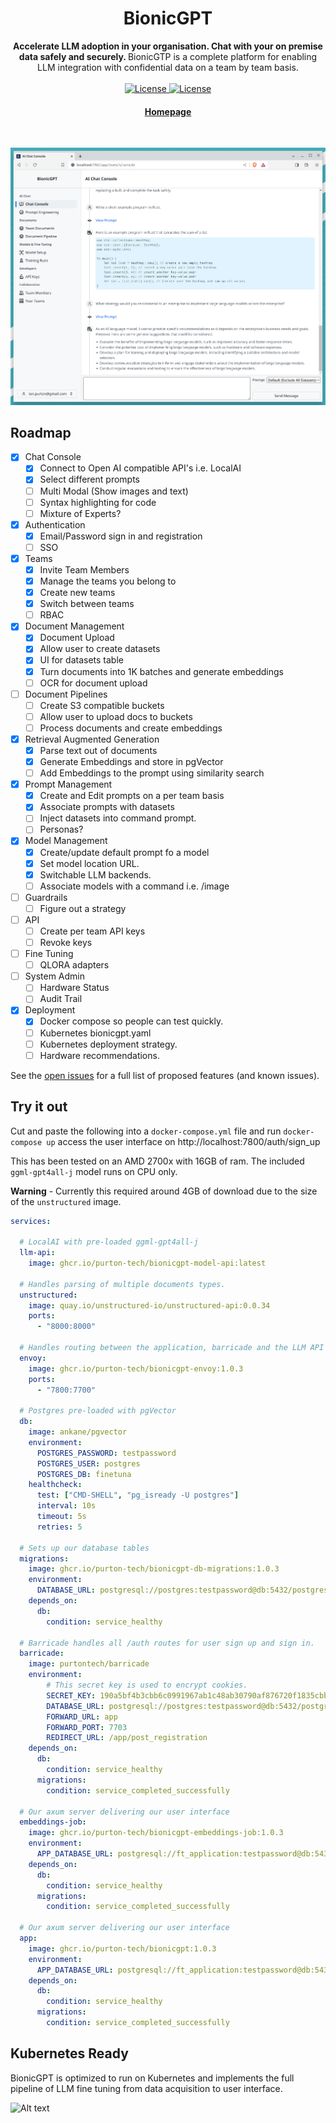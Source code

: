 <h1 align="center">BionicGPT</h1>
<div align="center">
 <strong>
   Accelerate LLM adoption in your organisation. Chat with your on premise data safely and securely.
 </strong>
 BionicGTP is a complete platform for enabling LLM integration with confidential data on a team by team basis.
</div>

<br />

<div align="center">
  <!-- License -->
  <a href="https://github.com/purton-tech/cloak#License">
    <img src="https://img.shields.io/badge/License-MIT-yellow.svg" alt="License">
  </a>
  <a href="https://hub.docker.com/repository/docker/purtontech/cloak-server">
    <img src="https://img.shields.io/badge/License-Apache-yellow.svg" alt="License">
  </a>
</div>

<div align="center">
  <h4>
    <a href="https://bionicai.tech">
      Homepage
    </a>
  </h4>
</div>

<br />

![Alt text](website/static/github-readme.png "BionicGPT Screenshot")

<!-- ROADMAP -->
## Roadmap

- [x] Chat Console
    - [x] Connect to Open AI compatible API's i.e. LocalAI
    - [x] Select different prompts
    - [ ] Multi Modal (Show images and text)
    - [ ] Syntax highlighting for code
    - [ ] Mixture of Experts?
- [x] Authentication
    - [x] Email/Password sign in and registration
    - [ ] SSO
- [x] Teams
    - [x] Invite Team Members
    - [x] Manage the teams you belong to
    - [x] Create new teams
    - [x] Switch between teams
    - [ ] RBAC
- [x] Document Management
    - [x] Document Upload
    - [x] Allow user to create datasets
    - [x] UI for datasets table 
    - [x] Turn documents into 1K batches and generate embeddings
    - [ ] OCR for document upload
- [ ] Document Pipelines
    - [ ] Create S3 compatible buckets
    - [ ] Allow user to upload docs to buckets
    - [ ] Process documents and create embeddings
- [x] Retrieval Augmented Generation
    - [x] Parse text out of documents
    - [x] Generate Embeddings and store in pgVector
    - [ ] Add Embeddings to the prompt using similarity search
- [x] Prompt Management 
    - [x] Create and Edit prompts on a per team basis
    - [x] Associate prompts with datasets
    - [ ] Inject datasets into command prompt.
    - [ ] Personas?
- [x] Model Management 
    - [x] Create/update default prompt fo a model
    - [x] Set model location URL.
    - [x] Switchable LLM backends.
    - [ ] Associate models with a command i.e. /image
- [ ] Guardrails
    - [ ] Figure out a strategy
- [ ] API
    - [ ] Create per team API keys
    - [ ] Revoke keys
- [ ] Fine Tuning
    - [ ] QLORA adapters
- [ ] System Admin
    - [ ] Hardware Status
    - [ ] Audit Trail
- [x] Deployment
    - [x] Docker compose so people can test quickly.
    - [ ] Kubernetes bionicgpt.yaml
    - [ ] Kubernetes deployment strategy.
    - [ ] Hardware recommendations.

See the [open issues](https://github.com/purton-tech/bionicgpt/issues) for a full list of proposed features (and known issues).

<!-- Try it out -->
## Try it out

Cut and paste the following into a `docker-compose.yml` file and run `docker-compose up` access the user interface on http://localhost:7800/auth/sign_up

This has been tested on an AMD 2700x with 16GB of ram. The included `ggml-gpt4all-j` model runs on CPU only.

**Warning** - Currently this required around 4GB of download due to the size of the `unstructured` image. 

```yml
services:

  # LocalAI with pre-loaded ggml-gpt4all-j
  llm-api:
    image: ghcr.io/purton-tech/bionicgpt-model-api:latest

  # Handles parsing of multiple documents types.
  unstructured:
    image: quay.io/unstructured-io/unstructured-api:0.0.34
    ports:
      - "8000:8000"

  # Handles routing between the application, barricade and the LLM API
  envoy:
    image: ghcr.io/purton-tech/bionicgpt-envoy:1.0.3
    ports:
      - "7800:7700"

  # Postgres pre-loaded with pgVector
  db:
    image: ankane/pgvector
    environment:
      POSTGRES_PASSWORD: testpassword
      POSTGRES_USER: postgres
      POSTGRES_DB: finetuna
    healthcheck:
      test: ["CMD-SHELL", "pg_isready -U postgres"]
      interval: 10s
      timeout: 5s
      retries: 5

  # Sets up our database tables
  migrations:
    image: ghcr.io/purton-tech/bionicgpt-db-migrations:1.0.3
    environment:
      DATABASE_URL: postgresql://postgres:testpassword@db:5432/postgres?sslmode=disable
    depends_on:
      db:
        condition: service_healthy

  # Barricade handles all /auth routes for user sign up and sign in.
  barricade:
    image: purtontech/barricade
    environment:
        # This secret key is used to encrypt cookies.
        SECRET_KEY: 190a5bf4b3cbb6c0991967ab1c48ab30790af876720f1835cbbf3820f4f5d949
        DATABASE_URL: postgresql://postgres:testpassword@db:5432/postgres?sslmode=disable
        FORWARD_URL: app
        FORWARD_PORT: 7703
        REDIRECT_URL: /app/post_registration
    depends_on:
      db:
        condition: service_healthy
      migrations:
        condition: service_completed_successfully
  
  # Our axum server delivering our user interface
  embeddings-job:
    image: ghcr.io/purton-tech/bionicgpt-embeddings-job:1.0.3
    environment:
      APP_DATABASE_URL: postgresql://ft_application:testpassword@db:5432/postgres?sslmode=disable
    depends_on:
      db:
        condition: service_healthy
      migrations:
        condition: service_completed_successfully
  
  # Our axum server delivering our user interface
  app:
    image: ghcr.io/purton-tech/bionicgpt:1.0.3
    environment:
      APP_DATABASE_URL: postgresql://ft_application:testpassword@db:5432/postgres?sslmode=disable
    depends_on:
      db:
        condition: service_healthy
      migrations:
        condition: service_completed_successfully
```

## Kubernetes Ready

BionicGPT is optimized to run on Kubernetes and implements the full pipeline of LLM fine tuning from data acquisition to user interface.


![Alt text](website/content/rust-llm/ide-setup/llm-ops.svg "BionicGPT Architetcure")